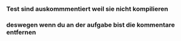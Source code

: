 ### Test sind auskommmentiert weil sie nicht kompilieren
### deswegen wenn du an der aufgabe bist die kommentare entfernen